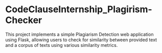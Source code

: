 # CodeClauseInternship_Plagirism-Checker
This project implements a simple Plagiarism Detection web application using Flask, allowing users to check for similarity between provided text and a corpus of texts using various similarity metrics.
